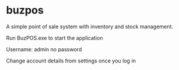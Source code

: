 # buzpos
A simple point of sale system with inventory and stock management.
 
 Run BuzPOS.exe to start the application
 
 Username: admin
 no password
 
 Change account details from settings once you log in
